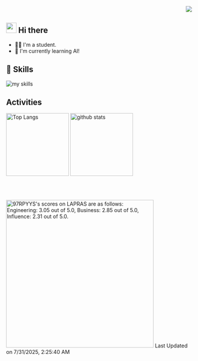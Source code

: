 <!-- 1. GitHub usernameを変更 -->
<div align="right">
  <img src="https://komarev.com/ghpvc/?username=s1f10220227" />
</div>

## <img src="https://media.giphy.com/media/hvRJCLFzcasrR4ia7z/giphy.gif" width="28"> Hi there

- :technologist: I'm a student.
- :seedling: I'm currently learning AI!

<!-- 好きな技術スタックに変更 -->
## :seedling: Skills
<img alt="my skills" src="https://skillicons.dev/icons?theme=dark&perline=7&i=py,tensorflow,r,c,java,html,js,django,react,androidstudio,css,bootstrap,docker,kubernetes,postgres,sqlite,mongodb,ubuntu,linux,bash,anaconda,git,github,regex" />
<br>

<!-- GitHub usernameを変更, 2箇所 -->
## Activities
<div align="left">
  <img alt="Top Langs" height="170px" src="https://github-readme-stats.vercel.app/api?username=s1f10220227&theme=vue-dark&layout=compact" />
  <img alt="github stats" height="170px" src="https://github-readme-stats.vercel.app/api/top-langs/?username=s1f10220227&theme=vue-dark&layout=compact" />
</div>

<br></br>

<!--START_SECTION:lapras-card-->
<p ><a href="https://lapras.com/public/97RPYYS" target="_blank" rel="noopener noreferrer"><img alt="97RPYYS's scores on LAPRAS are as follows: Engineering: 3.05 out of 5.0, Business: 2.85 out of 5.0, Influence: 2.31 out of 5.0." src="https://lapras-card-generator.vercel.app/api/svg?e=3.05&b=2.85&i=2.31&b1=%23020E27&b2=%230E5593&i1=%23030E21&i2=%231688BF&l=en" width="400" ></a>  
Last Updated on 7/31/2025, 2:25:40 AM</p>
<!--END_SECTION:lapras-card-->

